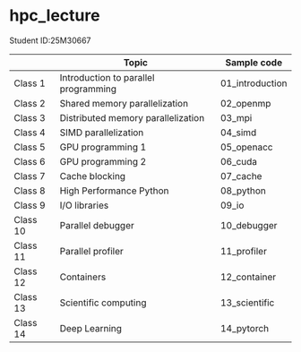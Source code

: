 # hpc_lecture

Student ID:25M30667

|          | Topic                                | Sample code               |
| -------- | ------------------------------------ | ------------------------- |
| Class 1  | Introduction to parallel programming | 01_introduction           |
| Class 2  | Shared memory parallelization        | 02_openmp                 |
| Class 3  | Distributed memory parallelization   | 03_mpi                    |
| Class 4  | SIMD parallelization                 | 04_simd                   |
| Class 5  | GPU programming 1                    | 05_openacc                |
| Class 6  | GPU programming 2                    | 06_cuda                   |
| Class 7  | Cache blocking                       | 07_cache                  |
| Class 8  | High Performance Python              | 08_python                 |
| Class 9  | I/O libraries                        | 09_io                     |
| Class 10 | Parallel debugger                    | 10_debugger               |
| Class 11 | Parallel profiler                    | 11_profiler               |
| Class 12 | Containers                           | 12_container              |
| Class 13 | Scientific computing                 | 13_scientific             |
| Class 14 | Deep Learning                        | 14_pytorch                |

